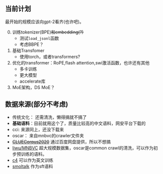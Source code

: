 ## 当前计划

最开始的规模应该向gpt-2看齐(也许吧)。

0. 训练tokenizer(BPE)~~和embedding(?)~~
    - 测试```load_jsonl```函数
    - 考虑BBPE？
1. 基础Transfomer
    - 使用torch，或者transformers?
2. 优化的transformer：RoPE,flash attention,swi激活函数，也许还有其他
    - 多卡训练
    - 更大模型
    - accelerate库
3. MoE架构，DS MoE？
## 数据来源(部分不考虑)
- 传统文化： 还需清洗，懒得搞就不搞了
- **基础语料**：目前就用这个了，质量比较高的中文语料，网安平台下载的
- cci: 来源同上，还没下载来
- oscar： 来自mnbvc的crawler文件夹
- ~~[CLUECorpus2020](https://github.com/CLUEbenchmark/CLUECorpus2020)~~ 通过百度网盘提供，所以不想搞
- [liwu/MNBVC](https://huggingface.co/datasets/liwu/MNBVC) 超大规模数据集，oscar是common crawl的清洗，可以作为初步预训练的语料。
- [c4](https://hf-mirror.com/datasets/allenai/c4/tree/main/en) 可以作为英文训练
- [smoltalk](https://opencsg.com/datasets/OpenCSG/smoltalk_chinese/files/main/data) 作为sft语料